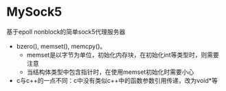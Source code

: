# MySock5
基于epoll nonblock的简单sock5代理服务器

- bzero(), memset(), memcpy()。
	- memset是以字节为单位，初始化内存块，在初始化int等类型时，则需要注意
	- 当结构体类型中包含指针时，在使用memset初始化时需要小心
- c与c++的一点不同：c中没有类似c++中的函数参数引用传递，改为void*等
